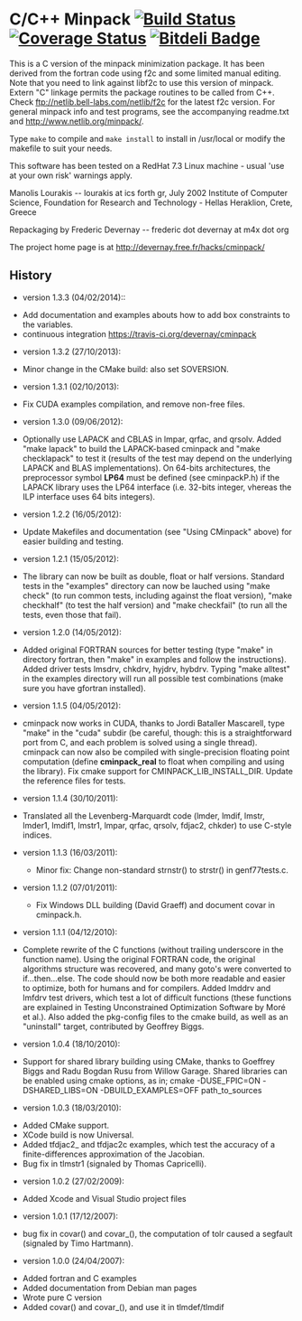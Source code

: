 C/C++ Minpack [![Build Status](https://api.travis-ci.org/devernay/cminpack.png?branch=master)](https://travis-ci.org/devernay/cminpack) [![Coverage Status](https://coveralls.io/repos/devernay/cminpack/badge.png?branch=master)](https://coveralls.io/r/devernay/cminpack?branch=master) [![Bitdeli Badge](https://d2weczhvl823v0.cloudfront.net/devernay/cminpack/trend.png)](https://bitdeli.com/free "Bitdeli Badge")
==========

This is a C version of the minpack minimization package.
It has been derived from the fortran code using f2c and
some limited manual editing. Note that you need to link
against libf2c to use this version of minpack. Extern "C"
linkage permits the package routines to be called from C++.
Check ftp://netlib.bell-labs.com/netlib/f2c for the latest
f2c version. For general minpack info and test programs, see
the accompanying readme.txt and http://www.netlib.org/minpack/.

Type `make` to compile and `make install` to install in /usr/local
or modify the makefile to suit your needs.

This software has been tested on a RedHat 7.3 Linux machine -
usual 'use at your own risk' warnings apply.

Manolis Lourakis -- lourakis at ics forth gr, July 2002
	Institute of Computer Science,
	Foundation for Research and Technology - Hellas
	Heraklion, Crete, Greece

Repackaging by Frederic Devernay -- frederic dot devernay at m4x dot org

The project home page is at http://devernay.free.fr/hacks/cminpack/

History
------

* version 1.3.3 (04/02/2014)::
 - Add documentation and examples abouts how to add box constraints to the variables.
 - continuous integration https://travis-ci.org/devernay/cminpack

* version 1.3.2 (27/10/2013):
 - Minor change in the CMake build: also set SOVERSION.

* version 1.3.1 (02/10/2013):
 - Fix CUDA examples compilation, and remove non-free files.

* version 1.3.0 (09/06/2012):
 - Optionally use LAPACK and CBLAS in lmpar, qrfac, and qrsolv. Added
  "make lapack" to build the LAPACK-based cminpack and "make
  checklapack" to test it (results of the test may depend on the
  underlying LAPACK and BLAS implementations).
  On 64-bits architectures, the preprocessor symbol __LP64__ must be
  defined (see cminpackP.h) if the LAPACK library uses the LP64
  interface (i.e. 32-bits integer, vhereas the ILP interface uses 64
  bits integers).

* version 1.2.2 (16/05/2012):
 - Update Makefiles and documentation (see "Using CMinpack" above) for
  easier building and testing.

* version 1.2.1 (15/05/2012):
 - The library can now be built as double, float or half
  versions. Standard tests in the "examples" directory can now be
  lauched using "make check" (to run common tests, including against
  the float version), "make checkhalf" (to test the half version) and
  "make checkfail" (to run all the tests, even those that fail).

* version 1.2.0 (14/05/2012):
- Added original FORTRAN sources for better testing (type "make" in
  directory fortran, then "make" in examples and follow the
  instructions). Added driver tests lmsdrv, chkdrv, hyjdrv,
  hybdrv. Typing "make alltest" in the examples directory will run all
  possible test combinations (make sure you have gfortran installed).

* version 1.1.5 (04/05/2012):
 - cminpack now works in CUDA, thanks to Jordi Bataller Mascarell, type
   "make" in the "cuda" subdir (be careful, though: this is a
   straightforward port from C, and each problem is solved using a
   single thread). cminpack can now also be compiled with
   single-precision floating point computation (define
   __cminpack_real__ to float when compiling and using the
   library). Fix cmake support for CMINPACK_LIB_INSTALL_DIR. Update the
   reference files for tests.

* version 1.1.4 (30/10/2011):
 - Translated all the Levenberg-Marquardt code (lmder, lmdif, lmstr,
     lmder1, lmdif1, lmstr1, lmpar, qrfac, qrsolv, fdjac2, chkder) to use
     C-style indices.

* version 1.1.3 (16/03/2011):
  - Minor fix: Change non-standard strnstr() to strstr() in
     genf77tests.c.

* version 1.1.2 (07/01/2011):
   - Fix Windows DLL building (David Graeff) and document covar in
     cminpack.h.

* version 1.1.1 (04/12/2010):
 - Complete rewrite of the C functions (without trailing underscore in
   the function name). Using the original FORTRAN code, the original
   algorithms structure was recovered, and many goto's were converted
   to if...then...else. The code should now be both more readable and
   easier to optimize, both for humans and for compilers. Added lmddrv
   and lmfdrv test drivers, which test a lot of difficult functions
   (these functions are explained in Testing Unconstrained Optimization
   Software by Moré et al.). Also added the pkg-config files to the
   cmake build, as well as an "uninstall" target, contributed by
   Geoffrey Biggs.

* version 1.0.4 (18/10/2010):
 - Support for shared library building using CMake, thanks to Goeffrey
   Biggs and Radu Bogdan Rusu from Willow Garage. Shared libraries can be
   enabled using cmake options, as in;
 cmake -DUSE_FPIC=ON -DSHARED_LIBS=ON -DBUILD_EXAMPLES=OFF path_to_sources

* version 1.0.3 (18/03/2010):
 - Added CMake support.
 - XCode build is now Universal.
 - Added tfdjac2_ and tfdjac2c examples, which test the accuracy of a
   finite-differences approximation of the Jacobian.
 - Bug fix in tlmstr1 (signaled by Thomas Capricelli).

* version 1.0.2 (27/02/2009):
 - Added Xcode and Visual Studio project files

* version 1.0.1 (17/12/2007):
 - bug fix in covar() and covar_(), the computation of tolr caused a
   segfault (signaled by Timo Hartmann).

* version 1.0.0 (24/04/2007):
 - Added fortran and C examples
 - Added documentation from Debian man pages
 - Wrote pure C version
 - Added covar() and covar_(), and use it in tlmdef/tlmdif
